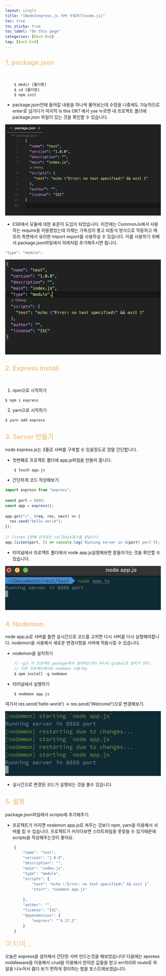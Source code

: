 ```yaml
---
layout: single
title: "[Node]express.js 서버 구축하기[node.js]"
toc: true
toc_sticky: true
toc_label: "On this page"
categories: [Back-End]
tag: [Back-End]
---
```


## <span style="color: #F3C892">1. package.json</span>

<br>

```
    $ mkdir [폴더명]
    $ cd [폴더명]
    $ npm init
```

- package.json안에 들어갈 내용을 하나씩 물어보는데 수정을 나중에도 가능하므로 enter로 넘기다가 마지막 Is this OK? 에서 yse 누르면 내 프로젝트 폴더에 package.josn 파일이 있는 것을 확인할 수 있습니다.

![package.json](/images/express/packageJson.png)

- ES6에서 모듈에 대한 표준이 도입이 되었습니다. 이전에는 CommonJs에서 사용하는 require을 이용했었는데 이제는 가독성이 좋고 비동식 방식으로 작동하고 메모리 측면에서 유리한 import export를 사용하실 수 있습니다.
  이를 사용하기 위해서 package.json파일에서 아래처럼 추가해주시면 됩니다.

```javascript
"type": "module";
```

![module](/images/express/typeModule.png)

## <span style="color: #F3C892">2. Express install</span>

<br>

1. npm으로 시작하기

```
$ npm i express
```

2. yarn으로 시작하기

```
$ yarn add express
```

## <span style="color: #F3C892">3. Server 만들기</span>

node express.js는 3줄로 서버를 구축할 수 있을정도로 정말 간단합니다.

- 첫번째로 프로젝트 폴더에 app.js파일을 만들어 줍니다.

```
    $ touch app.js
```

- 간단하게 코드 작성해보기.

```javascript
import express from "express";

const port = 8888;
const app = express();

app.get("/", (req, res, next) => {
  res.send("hello world");
});

// listen 2번째 인자로는 callback함수를 받습니다.
app.listen(port, () => console.log(`Running server in ${port} port`));
```

- 터미널에서 프로젝트 폴더에서 node app.js실행해보면 잘돌아가는 것을 확인할 수 있습니다.

![running server](/images/express/running.png)

## <span style="color: #F3C892">4. Nodemon</span>

node app.js로 서버를 틀면 실시간으로 코드를 고치면 다시 서버를 다시 실행해야합니다.
nodemon을 사용해서 새로운 변경사항을 서버에 적용시킬 수 있습니다.

- nodemon을 설치하기

```java
    // -g는 이 프로젝트 package에서 설치되는것이 아니라 global로 설치가 된다.
    // 다른 프로젝트에서도 nodemon 사용가능.
    $ npm install -g nodemon
```

- 터미널에서 실행하기

```
    $ nodemon app.js
```

여기서 res.send('hello world') -> res.send('Welcome!')으로 변경해보기.

![nodemon](/images/express/nodemon.png)

- 실시간으로 변경된 코드가 실행되는 것을 볼수 있습니다.

## <span style="color: #F3C892">5. 설정</span>

package.json파일에서 scripts에 추가해주기.

- 프로젝트가 커지면 nodemon app.js로 켜주는 것보다 npm, yarn을 이용해서 서버를 킬 수 있습니다. 프로젝트가 커지다보면 스타트파일을 못찾을 수 있기때문에 scripts을 작성해주는것이 좋아요.

```javascript
    {
        "name": "test",
        "version": "1.0.0",
        "description": "",
        "main": "index.js",
        "type": "module",
        "scripts": {
            "test": "echo \"Error: no test specified\" && exit 1",
            "start": "nodemon app.js"

        },
        "author": "",
        "license": "ISC",
        "dependencies": {
            "express": "^4.17.2"
        }
    }

```

<span style='color: #F3C892'><font size='5'>마치며...</font></span>

오늘은 express을 설치해서 간단한 서버 만드는것을 해보았습니다! 다음에는 epxress middleware을
이용해서 crud을 이용해서 받아온 값들을 받고 err처리와 route로 파일을 나누어서 좀더 보기 편하게 정리하는 법을 포스트해보겠습니다.
